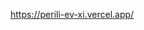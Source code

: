 https://perili-ev-xi.vercel.app/

<!-- Çoğu görev gibi bu görev de daha kolay yönetilebilir parçalara bölünerek daha kolay hale getirilebilir. Örneğin:


    1. Bileşen için fonksiyonun genel hatlarını yazarak:

        function ComponentName() {

        }

    2. Fonksiyon için return ifadesinin yazılması:

        function ComponentName() {
            return [buraya neyi return etmek istediğinizi girin]
        }

    3. Props'un ayarlanması:

        function ComponentName(props) {
            return [şimdi eklenen proplarla buraya ne return etmek istediğinizi girin]
        }

    4. Propları içeri aktarma:

        <ComponentName
            someProp={something}
            anotherProp={somethingElse}
        />

        Bir prop'un değerinin herhangi bir geçerli veri türünden herhangi bir değer olabileceğini unutmayın: bir sayı, bir string, bir boolean, hatta bir nesnenin tamamı
Ayrıca, prop'larınızın adlarının istediğiniz herhangi bir şey olabileceğini ve onları yeniden yapılandırabileceğinizi de unutmayın
         -->
